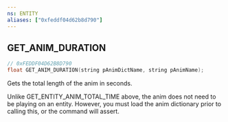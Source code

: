 ```yaml
---
ns: ENTITY
aliases: ["0xfeddf04d62b8d790"]
---
```

## GET_ANIM_DURATION

```c
// 0xFEDDF04D62B8D790
float GET_ANIM_DURATION(string pAnimDictName, string pAnimName);
```

Gets the total length of the anim in seconds.

Unlike GET_ENTITY_ANIM_TOTAL_TIME above, the anim does not need to be playing on an entity. However, you must load the anim dictionary prior to calling this, or the command will assert.

